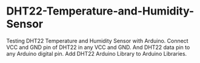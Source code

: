 # DHT22-Temperature-and-Humidity-Sensor

Testing DHT22 Temperature and Humidity Sensor with Arduino. Connect VCC and GND pin of DHT22 in any VCC and GND. And DHT22 data pin to any Arduino digital pin.
Add DHT22 Arduino Library to Arduino Libraries. 
